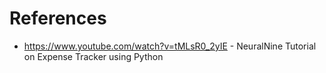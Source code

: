 # References

- https://www.youtube.com/watch?v=tMLsR0_2yIE - NeuralNine Tutorial on Expense Tracker using Python <br>
